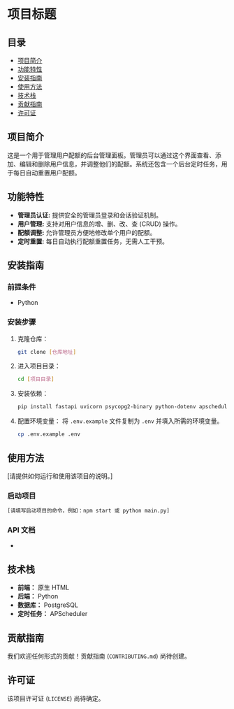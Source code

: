 # 项目标题


## 目录

- [项目简介](#项目简介)
- [功能特性](#功能特性)
- [安装指南](#安装指南)
- [使用方法](#使用方法)
- [技术栈](#技术栈)
- [贡献指南](#贡献指南)
- [许可证](#许可证)

## 项目简介

这是一个用于管理用户配额的后台管理面板。管理员可以通过这个界面查看、添加、编辑和删除用户信息，并调整他们的配额。系统还包含一个后台定时任务，用于每日自动重置用户配额。

## 功能特性

- **管理员认证:** 提供安全的管理员登录和会话验证机制。
- **用户管理:** 支持对用户信息的增、删、改、查 (CRUD) 操作。
- **配额调整:** 允许管理员方便地修改单个用户的配额。
- **定时重置:** 每日自动执行配额重置任务，无需人工干预。

## 安装指南

### 前提条件

- Python 


### 安装步骤

1. 克隆仓库：
   ```bash
   git clone [仓库地址]
   ```
2. 进入项目目录：
   ```bash
   cd [项目目录]
   ```
3. 安装依赖：
   ```bash
   pip install fastapi uvicorn psycopg2-binary python-dotenv apscheduler && uvicorn main:app --host 0.0.0.0 --port 8000
   ```
4. 配置环境变量：
   将 `.env.example` 文件复制为 `.env` 并填入所需的环境变量。
   ```bash
   cp .env.example .env
   ```

## 使用方法

[请提供如何运行和使用该项目的说明。]

### 启动项目

```bash
[请填写启动项目的命令，例如：npm start 或 python main.py]
```

### API 文档

-

## 技术栈

- **前端：** 原生 HTML
- **后端：** Python
- **数据库：** PostgreSQL
- **定时任务：** APScheduler

## 贡献指南

我们欢迎任何形式的贡献！贡献指南 (`CONTRIBUTING.md`) 尚待创建。

## 许可证

该项目许可证 (`LICENSE`) 尚待确定。
